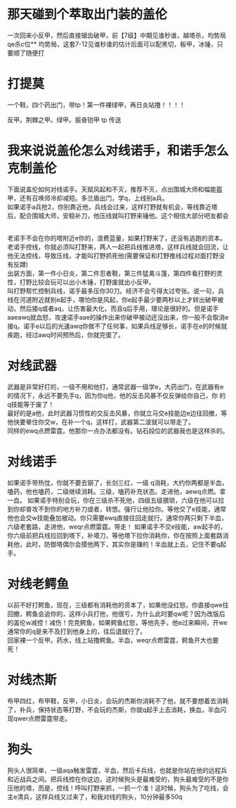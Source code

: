 
# 那天碰到个萃取出门装的盖伦
一次回来小反甲，然后直接锯齿破甲，前【7级】中期见谁秒谁，越塔杀，均势局qe杀c位** 
均势局，这套7-12见谁秒谁的估计后面可以配黑切，板甲，冰锤，只要顺了随便打



# 打提莫

一个鞋，四个药出门，带tp！第一件裸绿甲，再日炎站撸！！！！

 反甲。荆棘之甲。绿甲。振奋铠甲 tp 传送 
 
 # 我来说说盖伦怎么对线诺手，和诺手怎么克制盖伦

下面说盖伦如何对线诺手。天赋风起和不灭，推荐不灭，点出围城大师和幅能盔甲，还有召唤师冷却减短。多兰盾出门，学q，上线别a兵。
<br/>如果诺手a兵抢2，你别靠近他，兵线会过来，这样打野就有机会，等线靠近塔后，配合围城大师，安稳补刀，他压线就叫打野来锤他。这个相信大部分吧友都会

<br/>
老诺手不会在你的塔附近e你的，浪费蓝量，如果打野来了，还没有逃跑的资本。
<br/>老诺手控线，你就必须叫打野来，两人一起把兵线推进塔，这样兵线就会回流，让他无法控线，导致压线，才能叫打野抓死他(需要保证和打野推线过程对面打野没有反蹲)

<br/>
出装方面，第一件小日炎，第二件忍者鞋，第三件猛禽斗篷，第四件看打野的灵性，打野比较会玩可以出小木锤，打野废就出小反甲。
<br/>叫打野帮忙控制兵线，诺手最多压你30刀。经济不会亏得太过夸张。说一句，兵线在河道附近就别e起手，哪怕你是风起，你e起手最少要两秒以上才转出破甲被动，然后接q或者aq，让伤害最大化，而且q后手用，理论是很好的。但是诺手aaeawq就血怒，攻速诺手aae的操作出来你破甲被动还没出来，你一般不会取消e接q。诺手e以后的光速awq你做不了任何事，如果兵线足够长，诺手在e的时候就疾跑，经过awq时间预热后，你就完蛋了。

# 对线武器
武器是非常好打的，一级不用和他打，通常武器一级学e，大药出门，在武器有e的情况下，永远不要先手q，因为你q他，他的反击风暴不仅反弹给你自己，你
的 q技能等于废了！
<br/>最好的是a他，此时武器习惯性的交反击风暴，你就立马交e技能边e边往回撤，等他快要晕住你交w，在补一个q，这样打，武器第二波就可以带走了。
<br/>同样的ewq点燃雷霆。他那你一点办法都没有。钻石段位的武器我也是这样杀的。

# 对线诺手

如果诺手带热忱，你就不要去钢了，长剑三红，一级 q消耗，大约你两都是半血，嗑药，他也嗑药，二级继续消耗。三级，嗑药补充状态。走进他，aewq点燃。拿一血。
如果诺手特别会玩，你在三级杀不死他，四级五级猥琐，六级在他可以拉到你却普攻不到你的地方补刀或者，转悠。强行让他拉你。等他交了e技能，通常他也会交w技能叠加被动。你只需要ewq直接往回走就行。通常你两只剩下半血，六级老套路，走进他，weqr点燃雷霆。带走！
如果诺手不交e技能，aw起手的，你六级前把兵线拉回到塔下，补塔刀，等他塔下拉你消耗你，你在按照上面套路消耗他，此时，防御塔偶尔会摸他两下，其实你是赚的！半血就上去，记住不要q起手。

# 对线老鳄鱼
以前不好打鳄鱼，现在，三级都有消耗他的资本了，如果他没红怒，你直接qwe往回撤，鳄鱼会追你的，这样小兵打他，他很亏，为什么此时要qw呢？因为改版后的盖伦w减控！减伤！完克鳄鱼，如果鳄鱼红怒，等他先手，他e过来瞬间，开we通常你的q是来不及打到他身上的，往后退就行了。
<br/>回家裸一个反甲。药水，线上站撸鳄鱼。半血，weqr点燃雷霆，鳄鱼开大也要死！

# 对线杰斯

布甲四红，布甲鞋，反甲，小日炎，会玩的杰斯你消耗不了他，就不要想着去消耗了，补兵，保持状态等打野，不会玩的杰斯，你就q起手上去消耗，换血，半血闪现qwer点燃雷霆带走。

# 狗头
狗头人很简单，一级aqa触发雷霆，半血，然后卡兵线，也就是你站在他的远程兵和近战兵之间。把兵线控在你这边，这时候狗头是最难受的，狗头最难受的不是你压他的塔，而是，控线！呼叫打野来抓，一抓一个准！这时候，狗头为了吃线，会主e清兵，这样兵线又过来了，和我对线的狗头，10分钟最多50q


